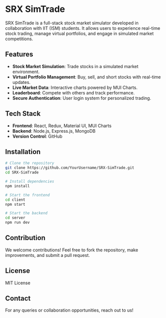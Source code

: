 # SRX SimTrade

SRX SimTrade is a full-stack stock market simulator developed in collaboration with IIT (ISM) students. It allows users to experience real-time stock trading, manage virtual portfolios, and engage in simulated market competitions.

## Features
- **Stock Market Simulation**: Trade stocks in a simulated market environment.
- **Virtual Portfolio Management**: Buy, sell, and short stocks with real-time updates.
- **Live Market Data**: Interactive charts powered by MUI Charts.
- **Leaderboard**: Compete with others and track performance.
- **Secure Authentication**: User login system for personalized trading.

## Tech Stack
- **Frontend**: React, Redux, Material UI, MUI Charts
- **Backend**: Node.js, Express.js, MongoDB
- **Version Control**: GitHub

## Installation
```sh
# Clone the repository
git clone https://github.com/YourUsername/SRX-SimTrade.git
cd SRX-SimTrade

# Install dependencies
npm install

# Start the frontend
cd client
npm start

# Start the backend
cd server
npm run dev
```

## Contribution
We welcome contributions! Feel free to fork the repository, make improvements, and submit a pull request.

## License
MIT License

## Contact
For any queries or collaboration opportunities, reach out to us!
